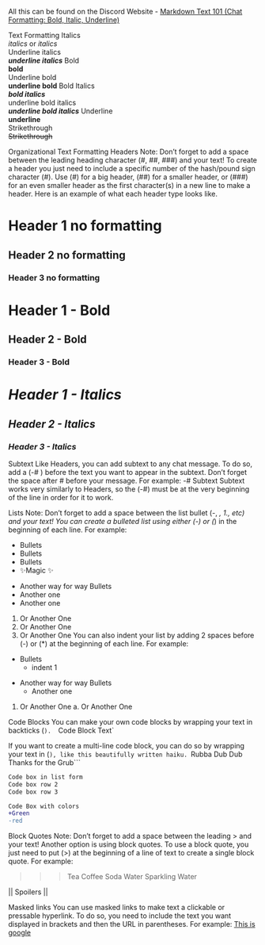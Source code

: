 All this can be found on the Discord Website - [Markdown Text 101 (Chat Formatting: Bold, Italic, Underline) ](https://support.discord.com/hc/en-us/articles/210298617-Markdown-Text-101-Chat-Formatting-Bold-Italic-Underline)


Text Formatting
Italics 	
*italics* or _italics_ 	
Underline italics 	
__*underline italics*__
Bold 	
**bold** 	
Underline bold 	
__**underline bold**__
Bold Italics 	
***bold italics*** 	
underline bold italics 	
__***underline bold italics***__
Underline 	
__underline__ 	
Strikethrough 	 
~~Strikethrough~~

Organizational Text Formatting
Headers
Note: Don’t forget to add a space between the leading heading character (#, ##, ###) and your text!
To create a header you just need to include a specific number of the hash/pound sign character (#). Use (#) for a big header, (##) for a smaller header, or (###) for an even smaller header as the first character(s) in a new line to make a header. Here is an example of what each header type looks like.
# Header 1 no formatting
## Header 2 no formatting
### Header 3 no formatting
# **Header 1 - Bold**
## **Header 2 - Bold**
### **Header 3 - Bold**
# *Header 1 - Italics*
## *Header 2 - Italics*
### *Header 3 - Italics*

Subtext
Like Headers, you can add subtext to any chat message. To do so, add a (-# ) before the text you want to appear in the subtext. Don’t forget the space after # before your message. For example: 
-# Subtext
Subtext works very similarly to Headers, so the (-#) must be at the very beginning of the line in order for it to work.

Lists
Note: Don’t forget to add a space between the list bullet (-, *, 1., etc) and your text!
You can create a bulleted list using either (-) or (*) in the beginning of each line. For example:
- Bullets
- Bullets
- Bullets
- ✨Magic ✨
* Another way for way Bullets
* Another one
* Another one
1. Or Another One
2. Or Another One
3. Or Another One
You can also indent your list by adding 2 spaces before (-) or (*) at the beginning of each line. For example:
- Bullets
  - indent 1
* Another way for way Bullets
  * Another one
1. Or Another One
  a. Or Another One

Code Blocks
You can make your own code blocks by wrapping your text in backticks (`). 
`Code Block Text`

If you want to create a multi-line code block, you can do so by wrapping your text in (```), like this beautifully written haiku.
```Rubba Dub Dub Thanks for the Grub```

```sh
Code box in list form
Code box row 2
Code box row 3
```

```diff
Code Box with colors
+Green
-red
```
Block Quotes
Note: Don’t forget to add a space between the leading > and your text!
Another option is using block quotes. To use a block quote, you just need to put (>) at the beginning of a line of text to create a single block quote. For example:
>>> Tea
Coffee
Soda
Water
Sparkling Water

|| Spoilers ||

Masked links
You can use masked links to make text a clickable or pressable hyperlink. To do so, you need to include the text you want displayed in brackets and then the URL in parentheses. For example:
[This is google](https://ggogle.com)
